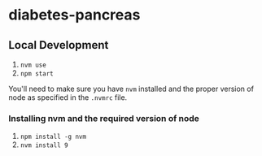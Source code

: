 # diabetes-pancreas

## Local Development

1. `nvm use`
2. `npm start`

You'll need to make sure you have `nvm` installed and the proper version of node as specified in the `.nvmrc` file.

### Installing nvm and the required version of node

1. `npm install -g nvm`
2. `nvm install 9`
